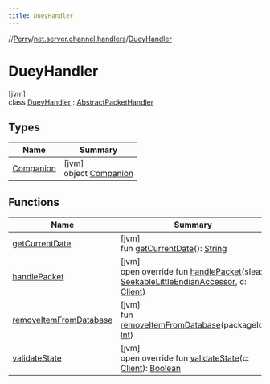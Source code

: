 ```yaml
---
title: DueyHandler
---
```

//[Perry](../../../index.html)/[net.server.channel.handlers](../index.html)/[DueyHandler](index.html)



# DueyHandler



[jvm]\
class [DueyHandler](index.html) : [AbstractPacketHandler](../../net/-abstract-packet-handler/index.html)



## Types


| Name | Summary |
|---|---|
| [Companion](-companion/index.html) | [jvm]<br>object [Companion](-companion/index.html) |


## Functions


| Name | Summary |
|---|---|
| [getCurrentDate](get-current-date.html) | [jvm]<br>fun [getCurrentDate](get-current-date.html)(): [String](https://kotlinlang.org/api/latest/jvm/stdlib/kotlin/-string/index.html) |
| [handlePacket](handle-packet.html) | [jvm]<br>open override fun [handlePacket](handle-packet.html)(slea: [SeekableLittleEndianAccessor](../../tools.data.input/-seekable-little-endian-accessor/index.html), c: [Client](../../client/-client/index.html)) |
| [removeItemFromDatabase](remove-item-from-database.html) | [jvm]<br>fun [removeItemFromDatabase](remove-item-from-database.html)(packageId: [Int](https://kotlinlang.org/api/latest/jvm/stdlib/kotlin/-int/index.html)) |
| [validateState](../../net/-abstract-packet-handler/validate-state.html) | [jvm]<br>open override fun [validateState](../../net/-abstract-packet-handler/validate-state.html)(c: [Client](../../client/-client/index.html)): [Boolean](https://kotlinlang.org/api/latest/jvm/stdlib/kotlin/-boolean/index.html) |

